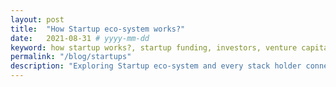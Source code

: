 ```yaml
---
layout: post
title:  "How Startup eco-system works?"
date:   2021-08-31 # yyyy-mm-dd
keyword: how startup works?, startup funding, investors, venture capital, angel investors, seed funding 
permalink: "/blog/startups"
description: "Exploring Startup eco-system and every stack holder connected to it."
---
```










